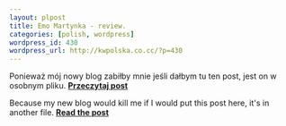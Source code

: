 ```yaml
--- 
layout: plpost
title: Emo Martynka - review.
categories: [polish, wordpress]
wordpress_id: 430
wordpress_url: http://kwpolska.co.cc/?p=430
---
```

Ponieważ mój nowy blog zabiłby mnie jeśli dałbym tu ten post, jest on w osobnym pliku. **[Przeczytaj post][1]**

Because my new blog would kill me if I would put this post here, it's in another file. **[Read the post][1]**

 [1]: /blog-content/emomartynka.html
